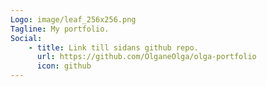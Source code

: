 ```yaml
---
Logo: image/leaf_256x256.png
Tagline: My portfolio.
Social:
    - title: Link till sidans github repo.
      url: https://github.com/OlganeOlga/olga-portfolio
      icon: github
---
```

